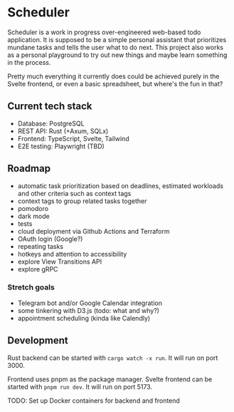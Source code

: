 # Scheduler

Scheduler is a work in progress over-engineered web-based todo application. It is supposed to be a simple personal assistant that prioritizes mundane tasks and tells the user what to do next. This project also works as a personal playground to try out new things and maybe learn something in the process.

Pretty much everything it currently does could be achieved purely in the Svelte frontend, or even a basic spreadsheet, but where's the fun in that?

## Current tech stack

- Database: PostgreSQL
- REST API: Rust (+Axum, SQLx)
- Frontend: TypeScript, Svelte, Tailwind
- E2E testing: Playwright (TBD)

## Roadmap

- automatic task prioritization based on deadlines, estimated workloads and other criteria such as context tags
- context tags to group related tasks together
- pomodoro
- dark mode
- tests
- cloud deployment via Github Actions and Terraform
- OAuth login (Google?)
- repeating tasks
- hotkeys and attention to accessibility
- explore View Transitions API
- explore gRPC

### Stretch goals

- Telegram bot and/or Google Calendar integration
- some tinkering with D3.js (todo: what and why?)
- appointment scheduling (kinda like Calendly)

## Development

Rust backend can be started with `cargo watch -x run`. It will run on port 3000.

Frontend uses pnpm as the package manager. Svelte frontend can be started with `pnpm run dev`. It will run on port 5173.

TODO: Set up Docker containers for backend and frontend
